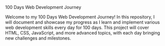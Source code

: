 100 Days Web Development Journey

Welcome to my 100 Days Web Development Journey! In this repository, I will document and showcase my progress as I learn and implement various web development skills every day for 100 days. This project will cover HTML, CSS, JavaScript, and more advanced topics, with each day bringing new challenges and milestones.
